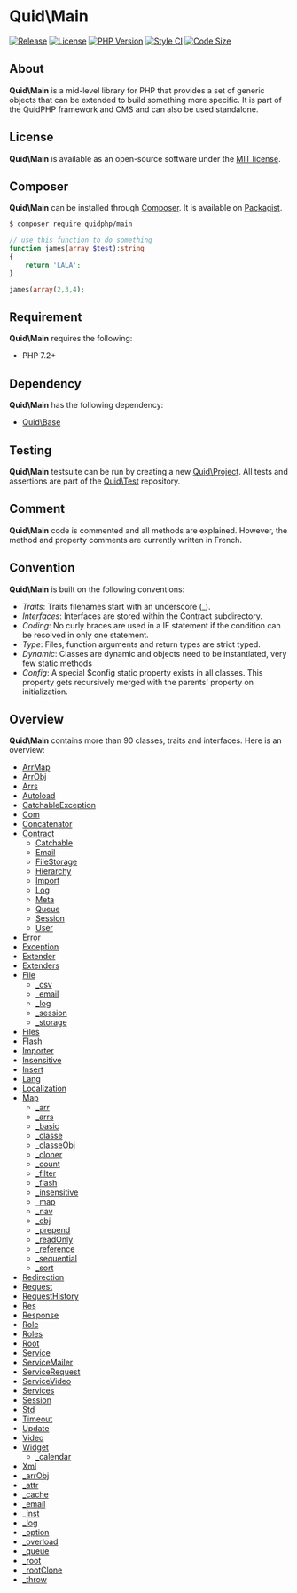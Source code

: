 # Quid\Main
[![Release](https://img.shields.io/github/v/release/quidphp/main)](https://packagist.org/packages/quidphp/main)
[![License](https://img.shields.io/github/license/quidphp/main)](https://github.com/quidphp/main/blob/master/LICENSE)
[![PHP Version](https://img.shields.io/packagist/php-v/quidphp/main)](https://www.php.net)
[![Style CI](https://styleci.io/repos/203668077/shield)](https://styleci.io)
[![Code Size](https://img.shields.io/github/languages/code-size/quidphp/main)](https://github.com/quidphp/main)

## About
**Quid\Main** is a mid-level library for PHP that provides a set of generic objects that can be extended to build something more specific. It is part of the QuidPHP framework and CMS and can also be used standalone. 

## License
**Quid\Main** is available as an open-source software under the [MIT license](LICENSE).

## Composer
**Quid\Main** can be installed through [Composer](https://getcomposer.org). It is available on [Packagist](https://packagist.org/packages/quidphp/main).
``` bash
$ composer require quidphp/main
```

``` php
// use this function to do something
function james(array $test):string
{
    return 'LALA';
}

james(array(2,3,4);
```

## Requirement
**Quid\Main** requires the following:
- PHP 7.2+

## Dependency
**Quid\Main** has the following dependency:
- [Quid\Base](https://github.com/quidphp/base)

## Testing
**Quid\Main** testsuite can be run by creating a new [Quid\Project](https://github.com/quidphp/project). All tests and assertions are part of the [Quid\Test](https://github.com/quidphp/test) repository.

## Comment
**Quid\Main** code is commented and all methods are explained. However, the method and property comments are currently written in French.

## Convention
**Quid\Main** is built on the following conventions:
- *Traits*: Traits filenames start with an underscore (_).
- *Interfaces*: Interfaces are stored within the Contract subdirectory.
- *Coding*: No curly braces are used in a IF statement if the condition can be resolved in only one statement.
- *Type*: Files, function arguments and return types are strict typed.
- *Dynamic*: Classes are dynamic and objects need to be instantiated, very few static methods
- *Config*: A special $config static property exists in all classes. This property gets recursively merged with the parents' property on initialization.

## Overview
**Quid\Main** contains more than 90 classes, traits and interfaces. Here is an overview:
- [ArrMap](src/ArrMap.php)
- [ArrObj](src/ArrObj.php)
- [Arrs](src/Arrs.php)
- [Autoload](src/Autoload.php)
- [CatchableException](src/CatchableException.php)
- [Com](src/Com.php)
- [Concatenator](src/Concatenator.php)
- [Contract](src/Contract)
    - [Catchable](src/Contract/Catchable.php)
    - [Email](src/Contract/Email.php)
    - [FileStorage](src/Contract/FileStorage.php)
    - [Hierarchy](src/Contract/Hierarchy.php)
    - [Import](src/Contract/Import.php)
    - [Log](src/Contract/Log.php)
    - [Meta](src/Contract/Meta.php)
    - [Queue](src/Contract/Queue.php)
    - [Session](src/Contract/Session.php)
    - [User](src/Contract/User.php)
- [Error](src/Error.php)
- [Exception](src/Exception.php)
- [Extender](src/Extender.php)
- [Extenders](src/Extenders.php)
- [File](src/File.php)
    - [_csv](src/File/_csv.php)
    - [_email](src/File/_email.php)
    - [_log](src/File/_log.php)
    - [_session](src/File/_session.php)
    - [_storage](src/File/_storage.php)
- [Files](src/Files.php)
- [Flash](src/Flash.php)
- [Importer](src/Importer.php)
- [Insensitive](src/Insensitive.php)
- [Insert](src/Insert.php)
- [Lang](src/Lang.php)
- [Localization](src/Localization.php)
- [Map](src/Map.php)
    - [_arr](src/Map/_arr.php)
    - [_arrs](src/Map/_arrs.php)
    - [_basic](src/Map/_basic.php)
    - [_classe](src/Map/_classe.php)
    - [_classeObj](src/Map/_classeObj.php)
    - [_cloner](src/Map/_cloner.php)
    - [_count](src/Map/_count.php)
    - [_filter](src/Map/_filter.php)
    - [_flash](src/Map/_flash.php)
    - [_insensitive](src/Map/_insensitive.php)
    - [_map](src/Map/_map.php)
    - [_nav](src/Map/_nav.php)
    - [_obj](src/Map/_obj.php)
    - [_prepend](src/Map/_prepend.php)
    - [_readOnly](src/Map/_readOnly.php)
    - [_reference](src/Map/_reference.php)
    - [_sequential](src/Map/_sequential.php)
    - [_sort](src/Map/_sort.php)
- [Redirection](src/Redirection.php)
- [Request](src/Request.php)
- [RequestHistory](src/RequestHistory.php)
- [Res](src/Res.php)
- [Response](src/Response.php)
- [Role](src/Role.php)
- [Roles](src/Roles.php)
- [Root](src/Root.php)
- [Service](src/Service.php)
- [ServiceMailer](src/ServiceMailer.php)
- [ServiceRequest](src/ServiceRequest.php)
- [ServiceVideo](src/ServiceVideo.php)
- [Services](src/Services.php)
- [Session](src/Session.php)
- [Std](src/Std.php)
- [Timeout](src/Timeout.php)
- [Update](src/Update.php)
- [Video](src/Video.php)
- [Widget](src/Widget.php)
    - [_calendar](src/Widget/_calendar.php)
- [Xml](src/Xml.php)
- [_arrObj](src/_arrObj.php)
- [_attr](src/_attr.php)
- [_cache](src/_cache.php)
- [_email](src/_email.php)
- [_inst](src/_inst.php)
- [_log](src/_log.php)
- [_option](src/_option.php)
- [_overload](src/_overload.php)
- [_queue](src/_queue.php)
- [_root](src/_root.php)
- [_rootClone](src/_rootClone.php)
- [_throw](src/_throw.php)
